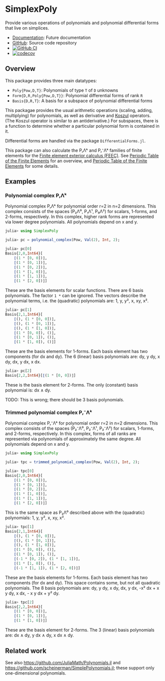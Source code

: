 # SimplexPoly

Provide various operations of polynomials and polynomial differential
forms that live on simplices.

* [Documentation](https://eschnett.github.io/SimplexPoly.jl/dev/): Future
  documentation
* [GitHub](https://github.com/eschnett/SimplexPoly.jl): Source code repository
* [![GitHub
  CI](https://github.com/eschnett/SimplexPoly.jl/workflows/CI/badge.svg)](https://github.com/eschnett/SimplexPoly.jl/actions)
* [![codecov](https://codecov.io/gh/eschnett/SimplexPoly.jl/branch/main/graph/badge.svg?token=QSDV4LBJWO)](https://codecov.io/gh/eschnett/SimplexPoly.jl)


## Overview

This package provides three main datatypes:

- `Poly{Pow,D,T}`: Polynomials of type `T` of `D` unknowns
- `Form{D,R,Poly{Pow,D,T}}`: Polynomial differential forms of rank `R`
- `Basis{D,R,T}`: A basis for a subspace of polynomial differential
  forms

This packagae provides the usual arithmetic operations (scaling,
adding, multiplying) for polynomials, as well as derivative and
[Koszul](https://en.wikipedia.org/wiki/Koszul_complex) operators. (The
Koszul operator is similar to an antiderivative.) For subspaces, there
is a function to determine whether a particular polynomial form is
contained in it.

Differential forms are handled via the package `DifferentialForms.jl`.

This package can also calculate the PᵣΛᵏ and Pᵣ⁻Λᵏ families of finite
elements for the [Finite element exterior calculus
(FEEC)](https://en.wikipedia.org/wiki/Finite_element_exterior_calculus).
See [Periodic Table of the Finite
Elements](http://www-users.math.umn.edu/~arnold/femtable/) for an
overview, and [Periodic Table of the Finite
Elements](https://www-users.math.umn.edu/~arnold/papers/periodic-table.pdf)
for some details.

## Examples

### Polynomial complex PᵣΛᵏ

Polynomial complex PᵣΛᵏ for polynomial order r=2 in n=2 dimensions.
This complex consists of the spaces (P₂Λ⁰, P₁Λ¹, P₀Λ²) for scalars,
1-forms, and 2-forms, respectively. In this complex, higher rank forms
are represented via lower degree polynomials. All polynomials depend
on x and y.

```Julia
julia> using SimplexPoly

julia> pc = polynomial_complex(Pow, Val(2), Int, 2);

julia> pc[0]
Basis{2,0,Int64}[
    ⟦(1 * [0, 0])⟧,
    ⟦(1 * [0, 1])⟧,
    ⟦(1 * [0, 2])⟧,
    ⟦(1 * [1, 0])⟧,
    ⟦(1 * [1, 1])⟧,
    ⟦(1 * [2, 0])⟧]
```

These are the basis elements for scalar functions. There are 6 basis
polynomials. The factor `1 *` can be ignored. The vectors describe the
polynomial terms, i.e. the (quadratic) polynomials are: 1, y, y², x,
xy, x².

```Julia
julia> pc[1]
Basis{2,1,Int64}[
    ⟦(), (1 * [0, 0])⟧,
    ⟦(), (1 * [0, 1])⟧,
    ⟦(), (1 * [1, 0])⟧,
    ⟦(1 * [0, 0]), ()⟧,
    ⟦(1 * [0, 1]), ()⟧,
    ⟦(1 * [1, 0]), ()⟧]
```

These are the basis elements for 1-forms. Each basis element has two
components (for dx and dy). The 6 (linear) basis polynomials are: dy,
y dy, x dy, dx, y dx, x dx.

```Julia
julia> pc[2]
Basis{2,2,Int64}[⟦(1 * [0, 0])⟧]
```

These is the basis element for 2-forms. The only (constant) basis
polynomial is: dx ∧ dy.

TODO: This is wrong; there should be 3 basis polynomials.

### Trimmed polynomial complex Pᵣ⁻Λᵏ

Polynomial complex Pᵣ⁻Λᵏ for polynomial order r=2 in n=2 dimensions.
This complex consists of the spaces (P₂⁻Λ⁰, P₂⁻Λ¹, P₂⁻Λ²) for scalars,
1-forms, and 2-forms, respectively. In this complex, forms of all
ranks are represented via polynomials of approximately the same
degree. All polynomials depend on x and y.

```Julia
julia> using SimplexPoly

julia> tpc = trimmed_polynomial_complex(Pow, Val(2), Int, 2);

julia> tpc[0]
Basis{2,0,Int64}[
    ⟦(1 * [0, 0])⟧,
    ⟦(1 * [0, 1])⟧,
    ⟦(1 * [0, 2])⟧,
    ⟦(1 * [1, 0])⟧,
    ⟦(1 * [1, 1])⟧,
    ⟦(1 * [2, 0])⟧]
```

This is the same space as P₂Λ⁰ described above with the (quadratic)
polynomials: 1, y, y², x, xy, x².

```Julia
julia> tpc[1]
Basis{2,1,Int64}[
    ⟦(), (1 * [0, 0])⟧,
    ⟦(), (1 * [0, 1])⟧,
    ⟦(), (1 * [1, 0])⟧,
    ⟦(1 * [0, 0]), ()⟧,
    ⟦(1 * [0, 1]), ()⟧,
    ⟦(-1 * [0, 2]), (1 * [1, 1])⟧,
    ⟦(1 * [1, 0]), ()⟧,
    ⟦(-1 * [1, 1]), (1 * [2, 0])⟧]
```

These are the basis elements for 1-forms. Each basis element has two
components (for dx and dy). This space contains some, but not all
quadratic polynomials. The 8 basis polynomials are: dy, y dy, x dy,
dx, y dx, -x² dx + x y dy, x dx, - x y dx + y² dy.

```Julia
julia> tpc[2]
Basis{2,2,Int64}[
    ⟦(1 * [0, 0])⟧,
    ⟦(1 * [0, 1])⟧,
    ⟦(1 * [1, 0])⟧]
```

These are the basis element for 2-forms. The 3 (linear) basis
polynomials are: dx ∧ dy, y dx ∧ dy, x dx ∧ dy.

## Related work

See also <https://github.com/JuliaMath/Polynomials.jl> and
<https://github.com/scheinerman/SimplePolynomials.jl>; these support
only one-dimensional polynomials.
